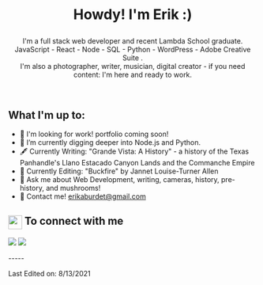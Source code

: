 <h1><p align="center">Howdy! I'm Erik :)</h1></a></p>

<p align="center">I'm a full stack web developer and recent Lambda School graduate.<br/> JavaScript - React - Node - SQL - Python - WordPress - Adobe Creative Suite .<br> I'm also a photographer, writer, musician, digital creator - if you need content: I'm here and ready to work.<br></p><br/>

<summary><h2>What I'm up to:</h2></summary>

- 🔭 I'm looking for work! portfolio coming soon!
- 🌱 I’m currently digging deeper into Node.js and Python.
- 🖋 Currently Writing: "Grande Vista: A History" - a history of the Texas Panhandle's Llano Estacado Canyon Lands and the Commanche Empire
- 📝 Currently Editing: "Buckfire" by Jannet Louise-Turner Allen 
- 💬 Ask me about Web Development, writing, cameras, history, pre-history, and mushrooms!
- 📧 Contact me! erikaburdet@gmail.com


<summary><h2><img src="https://emojis.slackmojis.com/emojis/images/1579216111/7550/pikachu_wave.gif?1579216111" align="center"
                width="28" /> To connect with me</h2></summary>

<p align = "center">

<!-- [<img src ="https://img.shields.io/badge/portfolio-%23.svg?&style=for-the-badge&logo=&logoColor=white%22">] -->
<!-- [<img src="https://img.shields.io/badge/twitter-%231DA1F2.svg?&style=for-the-badge&logo=twitter&logoColor=white" />] -->
[<img src="https://img.shields.io/badge/linkedin-%230077B5.svg?&style=for-the-badge&logo=linkedin&logoColor=white" />](https://www.linkedin.com/in/eaburdett/)
[<img src = "https://img.shields.io/badge/instagram-%23E4405F.svg?&style=for-the-badge&logo=instagram&logoColor=white">](https://www.instagram.com/e.a_burdett/)
<!-- [<img src="https://img.shields.io/badge/facebook-%231877F2.svg?&style=for-the-badge&logo=facebook&logoColor=white" />]  -->
</p>
-----

Last Edited on: 8/13/2021
<!--
**ErikBurdett/ErikBurdett** is a ✨ _special_ ✨ repository because its `README.md` (this file) appears on your GitHub profile.

Here are some ideas to get you started:

- 🔭 I’m currently working on ...
- 🌱 I’m currently learning ...
- 👯 I’m looking to collaborate on ...
- 🤔 I’m looking for help with ...
- 💬 Ask me about ...
- 📫 How to reach me: ...
- 😄 Pronouns: ...
- ⚡ Fun fact: ...
-->
